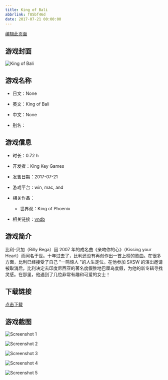 ```yaml
---
title: King of Bali
abbrlink: f85bf46d
date: 2017-07-21 00:00:00
---
```

[编辑此页面](https://github.com/ACG-3/ADV3-source/blob/main/source/_posts/games/King%20Of%20Bali.md)

## 游戏封面

![King of Bali](https://pan.timero.xyz/d/onedrive/img_lib_001/King%20Of%20Bali_cover.avif)


## 游戏名称

- 日文：None
- 英文：King of Bali
- 中文：None

- 别名：


## 游戏信息

- 时长：0.72 h
- 开发者：King Key Games
- 发售日期：2017-07-21
- 游戏平台：win, mac, and
- 相关作品：
   - 世界观：King of Phoenix

- 相关链接：[vndb](https://vndb.org/v21322)


## 游戏简介

比利-贝加（Billy Bega）因 2007 年的成名曲《亲吻你的心》（Kissing your Heart）而闻名于世。十年过去了，比利还没有再创作出一首上榜的歌曲。在很多方面，比利已经接受了自己 "一鸣惊人 "的人生定位。在他参加 SXSW 的演出邀请被取消后，比利决定去印度尼西亚的著名度假胜地巴厘岛度假，为他的新专辑寻找灵感。在那里，他遇到了几位非常有趣和可爱的女士！




## 下载链接

[点击下载](https://pan.timero.xyz/onedrive/adv_lib_001/King%20Of%20Bali)


## 游戏截图


![Screenshot 1](https://pan.timero.xyz/d/onedrive/img_lib_001/King%20Of%20Bali_Screenshot_1.avif)

![Screenshot 2](https://pan.timero.xyz/d/onedrive/img_lib_001/King%20Of%20Bali_Screenshot_2.avif)

![Screenshot 3](https://pan.timero.xyz/d/onedrive/img_lib_001/King%20Of%20Bali_Screenshot_3.avif)

![Screenshot 4](https://pan.timero.xyz/d/onedrive/img_lib_001/King%20Of%20Bali_Screenshot_4.avif)

![Screenshot 5](https://pan.timero.xyz/d/onedrive/img_lib_001/King%20Of%20Bali_Screenshot_5.avif)

